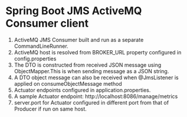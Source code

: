 # Spring Boot JMS ActiveMQ Consumer client

1. ActiveMQ JMS Consumer built and run as a separate CommandLineRunner.
2. ActiveMQ host is resolved from BROKER_URL property configured in config.properties
3. The DTO is constructed from received JSON message using ObjectMapper.This is when sending message as a JSON string.
4. A DTO object message can also be received when @JmsListener is applied on consumeObjectMessage method
5. Actuator endpoints configured in application.properties.
6. A sample Actuator endpoint: http://localhost:8086/manage/metrics
7. server.port for Actuator configured in different port from that of Producer if run on same host.

